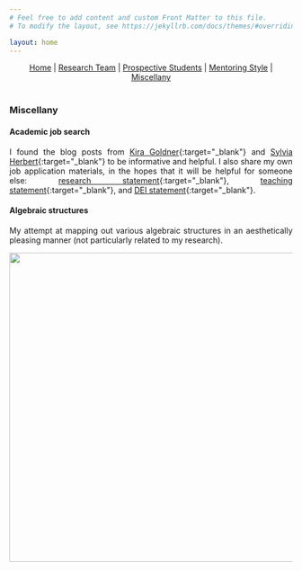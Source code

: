 ```yaml
---
# Feel free to add content and custom Front Matter to this file.
# To modify the layout, see https://jekyllrb.com/docs/themes/#overriding-theme-defaults

layout: home
---
```


<style>body {text-align: justify}</style>

<center>
<a href="./index.html">Home</a> | <a href="./team.html">Research Team</a> | <a href="./prospectives.html">Prospective Students</a> | <a href="./mentoring.html">Mentoring Style</a> | <a href="./miscellany.html">Miscellany</a>
</center>
<br>

### **Miscellany**

#### Academic job search
I found the blog posts from [Kira Goldner](https://www.kiragoldner.com/blog/index.html){:target="_blank"} and [Sylvia Herbert](http://sylviaherbert.com/faculty-application-advice){:target="_blank"} to be informative and helpful. I also share my own job application materials, in the hopes that it will be helpful for someone else: [research statement](/assets/jsli_research_statement_jan16.pdf){:target="_blank"}, [teaching statement](/assets/jsli_teaching_statement_nov01.pdf){:target="_blank"}, and [DEI statement](/assets/jsli_dei_statement_nov01.pdf){:target="_blank"}.

#### Algebraic structures
My attempt at mapping out various algebraic structures in an aesthetically pleasing manner (not particularly related to my research).
<p align="center">
<img width="550" src="/assets/algebraic_structures.jpg">
</p>